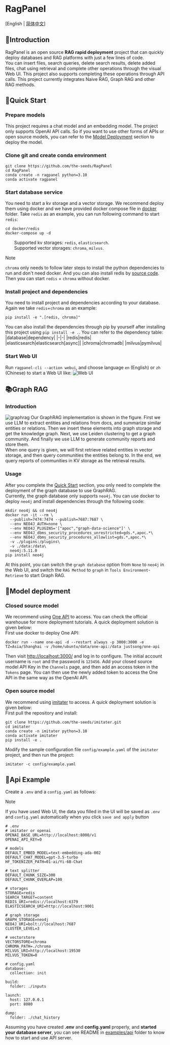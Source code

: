 # RagPanel
[English | [简体中文](README_zh.md)]
## 📄Introduction
RagPanel is an open source **RAG rapid deployment** project that can quickly deploy databases and RAG platforms with just a few lines of code.  
You can insert files, search queries, delete search results, delete added files, chat using retrieval and complete other operations through the visual Web UI. This project also supports completing these operations through API calls. This project currently integrates Naive RAG, Graph RAG and other RAG methods.
## 🚀Quick Start
### Prepare models
This project requires a chat model and an embedding model. The project only supports  OpenAI API calls. So if you want to use other forms of APIs or open source models, you can refer to the [Model Deployment](#model-deployment) section to deploy the model.

### Clone git and create conda environment
```
git clone https://github.com/the-seeds/RagPanel
cd RagPanel
conda create -n ragpanel python=3.10
conda activate ragpanel
```
### Start database service  
You need to start a kv storage and a vector storage. We recommend deploy them using docker and we have provided docker compose file in [docker](docker) folder. Take `redis` as an example, you can run following command to start `redis`:
```
cd docker/redis
docker-compose up -d
```
&emsp;&emsp;Supported kv storages: `redis`,  `elasticsearch`.  
&emsp;&emsp;Supported vector storages: `chroma`, `milvus`.  
> [!NOTE] 
> `chroma` only needs to follow later steps to install the python dependencies to run and don't need docker. And you can also install redis by [source code](https://github.com/redis/redis?tab=readme-ov-file#installing-redis). Then you can start `redis` + `chroma` without docker.

### Install project and dependencies
You need to install project and dependencies according to your database. Again we take `redis`+`chroma` as an example:
```
pip install -e ".[redis, chroma]"
```  
You can also install the dependencies through pip by yourself after installing this project using `pip install -e .`. You can refer to the dependency table:
|database|dependency|
|-|-|
|redis|redis|
|elasticsearch|elasticsearch[async]|
|chroma|chromadb|
|milvus|pymilvus|

### Start Web UI
Run `ragpanel-cli --action webui`, and choose language `en` (English) or `zh` (Chinese) to start a Web UI like:
![Web UI](assets/webui.png)

## 📚Graph RAG
### Introduction
![graphrag](assets/graphrag.png)
Our GraphRAG implementation is shown in the figure. First we use LLM to extract entities and relations from docs, and summarize similar entities or relations. Then we insert these elements into graph storage and get the knowledge graph. Next, we use Leiden clustering to get a graph community. And finally we use LLM to generate community reports and store them.  
When one query is given, we will first retrieve related entities in vector storage, and then query communities the entities belong to. In the end, we query reports of communities in KV storage as the retrieval results. 
### Usage
After you complete the [Quick Start](#quick-start) section, you only need to complete the deployment of the graph database to use GraphRAG.  
Currently, the graph database only supports `neo4j`. You can use docker to deploy `neo4j` and install dependencies through the following code:  
```
mkdir neo4j && cd neo4j
docker run -it --rm \
  --publish=7474:7474 --publish=7687:7687 \
  --env NEO4J_AUTH=none \
  --env NEO4J_PLUGINS='["apoc","graph-data-science"]' \
  --env NEO4J_dbms_security_procedures_unrestricted=gds.*,apoc.*\
  --env NEO4J_dbms_security_procedures_allowlist=gds.*,apoc.*\
  -v ./plugins:/plugins\
  -v ./data:/data\
  neo4j:5.11.0
pip install neo4j
```
At this point, you can switch the `graph database` option from `None` to `neo4j` in the Web UI, and switch the `RAG Method` to `graph` in `Tools Environment`-`Retrieve` to start Graph RAG.

## 🤖Model deployment
### Closed source model
We recommend using [One API](https://github.com/songquanpeng/one-api) to access. You can check the official warehouse for more deployment tutorials. A quick deployment solution is given below:  
First use docker to deploy One API:
```  
docker run --name one-api -d --restart always -p 3000:3000 -e TZ=Asia/Shanghai -v /home/ubuntu/data/one-api:/data justsong/one-api
```
Then visit [http://localhost:3000/](http://localhost:3000/) and log in to configure. The initial account username is `root` and the password is `123456`. Add your closed source model API Key in the `Channels` page, and then add an access token in the `Tokens` page. You can then use the newly added token to access the One API in the same way as the OpenAI API.
### Open source model
We recommend using [imitater](https://github.com/the-seeds/imitater) to access. A quick deployment solution is given below:  
First pull the repository and install:
```
git clone https://github.com/the-seeds/imitater.git
cd imitater
conda create -n imitater python=3.10
conda activate imitater
pip install -e .
```
Modify the sample configuration file `config/example.yaml` of the `imitater` project, and then run the project:
```
imitater -c config/example.yaml
```

## 📡Api Example
Create a `.env` and a `config.yaml` as follows: 
> [!Note]
> If you have used Web UI, the data you filled in the UI will be saved as `.env` and `config.yaml` automatically when you click `save and apply` button
```
# .env
# imitater or openai
OPENAI_BASE_URL=http://localhost:8000/v1
OPENAI_API_KEY=0

# models
DEFAULT_EMBED_MODEL=text-embedding-ada-002
DEFAULT_CHAT_MODEL=gpt-3.5-turbo
HF_TOKENIZER_PATH=01-ai/Yi-6B-Chat

# text splitter
DEFAULT_CHUNK_SIZE=300
DEFAULT_CHUNK_OVERLAP=100

# storages
STORAGE=redis
SEARCH_TARGET=content
REDIS_URI=redis://localhost:6379
ELASTICSEARCH_URI=http://localhost:9001

# graph storage
GRAPH_STORAGE=neo4j
NEO4J_URI=bolt://localhost:7687
CLUSTER_LEVEL=3

# vectorstore
VECTORSTORE=chroma
CHROMA_PATH=./chroma
MILVUS_URI=http://localhost:19530
MILVUS_TOKEN=0
```

```
# config.yaml
database:
  collection: init

build:
  folder: ./inputs

launch:
  host: 127.0.0.1
  port: 8080

dump:
  folder: ./chat_history
```
Assuming you have created **.env** and **config.yaml** properly, and **started your database server**, you can see README in [examples/api](examples/api/) folder to know how to start and use API server.

